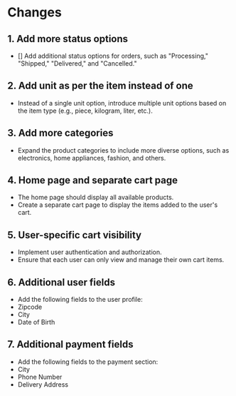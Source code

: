 # Changes

## 1. Add more status options
 - [] Add additional status options for orders, such as "Processing," "Shipped," "Delivered," and "Cancelled."

## 2. Add unit as per the item instead of one
- Instead of a single unit option, introduce multiple unit options based on the item type (e.g., piece, kilogram, liter, etc.).

## 3. Add more categories
- Expand the product categories to include more diverse options, such as electronics, home appliances, fashion, and others.

## 4. Home page and separate cart page
- The home page should display all available products.
- Create a separate cart page to display the items added to the user's cart.

## 5. User-specific cart visibility
- Implement user authentication and authorization.
- Ensure that each user can only view and manage their own cart items.

## 6. Additional user fields
- Add the following fields to the user profile:
 - Zipcode
 - City
 - Date of Birth

## 7. Additional payment fields
- Add the following fields to the payment section:
 - City
 - Phone Number
 - Delivery Address